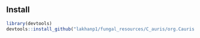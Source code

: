 ## Install
```R
library(devtools)
devtools::install_github("lakhanp1/fungal_resources/C_auris/org.Cauris.eg.db")
```
